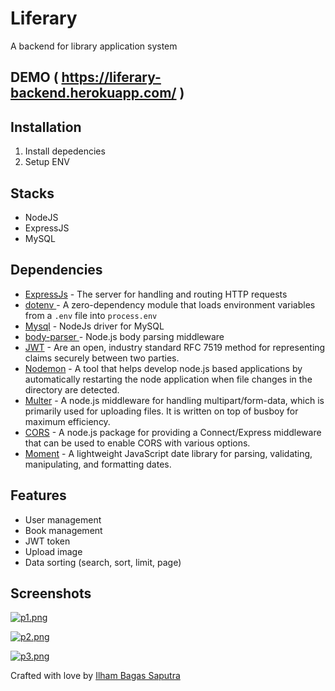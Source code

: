 # Liferary
A backend for library application system

## DEMO ( https://liferary-backend.herokuapp.com/ )

## Installation
1. Install depedencies
2. Setup ENV

## Stacks
- NodeJS
- ExpressJS
- MySQL

## Dependencies
- [ExpressJs](#ExpressJs) - The server for handling and routing HTTP requests
- [dotenv ](#dotenv) - A zero-dependency module that loads environment variables from a ```.env``` file into ```process.env```
- [Mysql](#Mysql) - NodeJs driver for MySQL
- [body-parser ](#body-parser) - Node.js body parsing middleware
- [JWT](#JWT) - Are an open, industry standard RFC 7519 method for representing claims securely between two parties.
- [Nodemon](#Nodemon) - A tool that helps develop node.js based applications by automatically restarting the node application when file changes in the directory are detected.
- [Multer](#Multer) - A node.js middleware for handling multipart/form-data, which is primarily used for uploading files. It is written on top of busboy for maximum efficiency.
- [CORS](#CORS) - A node.js package for providing a Connect/Express middleware that can be used to enable CORS with various options.
- [Moment](#Moment) - A lightweight JavaScript date library for parsing, validating, manipulating, and formatting dates.

## Features
- User management
- Book management
- JWT token
- Upload image
- Data sorting (search, sort, limit, page)

## Screenshots
[![p1.png](https://i.postimg.cc/9Fn0N1r2/p1.png)](https://postimg.cc/BX2JjTT7)

[![p2.png](https://i.postimg.cc/c1TrfdWr/p2.png)](https://postimg.cc/pyhWHbpH)

[![p3.png](https://i.postimg.cc/kX4DcLMw/p3.png)](https://postimg.cc/MXCWZPQj)



Crafted with love by [Ilham Bagas Saputra](https://instagram.com/ilhambagasaputra)
